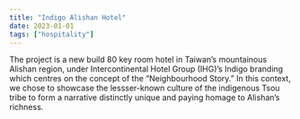 ```yaml
---
title: "Indigo Alishan Hotel"
date: 2023-01-01
tags: ["hospitality"]
---
```


The project is a new build 80 key room hotel in Taiwan’s mountainous Alishan region, under Intercontinental Hotel Group (IHG)’s Indigo branding which centres on the concept of the “Neighbourhood Story.” In this context, we chose to showcase the lessser-known culture of the indigenous Tsou tribe to form a narrative distinctly unique and paying homage to Alishan’s
richness.